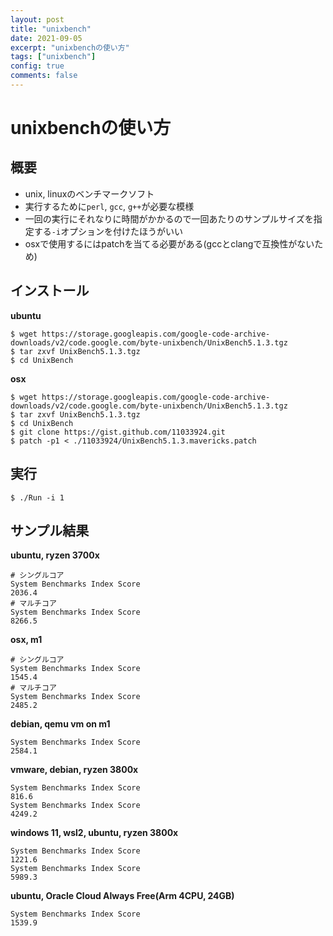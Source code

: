```yaml
---
layout: post
title: "unixbench"
date: 2021-09-05
excerpt: "unixbenchの使い方"
tags: ["unixbench"]
config: true
comments: false
---
```


# unixbenchの使い方

## 概要
 - unix, linuxのベンチマークソフト
 - 実行するために`perl`, `gcc`, `g++`が必要な模様
 - 一回の実行にそれなりに時間がかかるので一回あたりのサンプルサイズを指定する`-i`オプションを付けたほうがいい
 - osxで使用するにはpatchを当てる必要がある(gccとclangで互換性がないため)

## インストール

**ubuntu**  

```console
$ wget https://storage.googleapis.com/google-code-archive-downloads/v2/code.google.com/byte-unixbench/UnixBench5.1.3.tgz
$ tar zxvf UnixBench5.1.3.tgz
$ cd UnixBench
```

**osx**  

```console
$ wget https://storage.googleapis.com/google-code-archive-downloads/v2/code.google.com/byte-unixbench/UnixBench5.1.3.tgz
$ tar zxvf UnixBench5.1.3.tgz
$ cd UnixBench
$ git clone https://gist.github.com/11033924.git
$ patch -p1 < ./11033924/UnixBench5.1.3.mavericks.patch
```

## 実行

```console
$ ./Run -i 1
```

## サンプル結果

**ubuntu, ryzen 3700x**  

```console
# シングルコア
System Benchmarks Index Score                                        2036.4
# マルチコア
System Benchmarks Index Score                                        8266.5
```

**osx, m1**

```console
# シングルコア
System Benchmarks Index Score                                        1545.4
# マルチコア
System Benchmarks Index Score                                        2485.2
```

**debian, qemu vm on m1**

```console
System Benchmarks Index Score                                        2584.1
```

**vmware, debian, ryzen 3800x**  

```console
System Benchmarks Index Score                                         816.6
System Benchmarks Index Score                                        4249.2
```

**windows 11, wsl2, ubuntu, ryzen 3800x**

```console
System Benchmarks Index Score                                        1221.6
System Benchmarks Index Score                                        5989.3
```

**ubuntu, Oracle Cloud Always Free(Arm 4CPU, 24GB)**  
```console
System Benchmarks Index Score                                        1539.9
```


